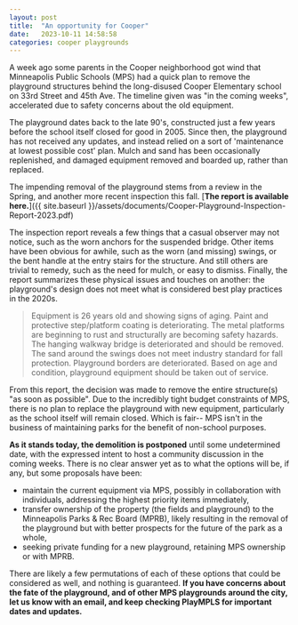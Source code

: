```yaml
---
layout: post
title:  "An opportunity for Cooper"
date:   2023-10-11 14:58:58
categories: cooper playgrounds
---
```


A week ago some parents in the Cooper neighborhood got wind that Minneapolis Public Schools (MPS) had a quick plan to remove the playground structures behind the long-disused Cooper Elementary school on 33rd Street and 45th Ave.  The timeline given was "in the coming weeks", accelerated due to safety concerns about the old equipment.

The playground dates back to the late 90's, constructed just a few years before the school itself closed for good in 2005.  Since then, the playground has not received any updates, and instead relied on a sort of 'maintenance at lowest possible cost' plan.  Mulch and sand has been occasionally replenished, and damaged equipment removed and boarded up, rather than replaced.  

The impending removal of the playground stems from a review in the Spring, and another more recent inspection this fall.  [**The report is available here.**]({{ site.baseurl }}/assets/documents/Cooper-Playground-Inspection-Report-2023.pdf)  

The inspection report reveals a few things that a casual observer may not notice, such as the worn anchors for the suspended bridge.  Other items have been obvious for awhile, such as the worn (and missing) swings, or the bent handle at the entry stairs for the structure.  And still others are trivial to remedy, such as the need for mulch, or easy to dismiss.  Finally, the report summarizes these physical issues and touches on another:  the playground's design does not meet what is considered best play practices in the 2020s.

> Equipment is 26 years old and showing signs of aging. Paint and protective step/platform coating is deteriorating. The metal platforms are beginning to rust and structurally are becoming safety hazards. The hanging walkway bridge is deteriorated and should be removed.  The sand around the swings does not meet industry standard for fall protection.  Playground borders are deteriorated.  Based on age and condition, playground equipment should be taken out of service.

From this report, the decision was made to remove the entire structure(s) "as soon as possible".  Due to the incredibly tight budget constraints of MPS, there is no plan to replace the playground with new equipment, particularly as the school itself will remain closed.  Which is fair-- MPS isn't in the business of maintaining parks for the benefit of non-school purposes.

**As it stands today, the demolition is postponed** until some undetermined date, with the expressed intent to host a community discussion in the coming weeks.  There is no clear answer yet as to what the options will be, if any, but some proposals have been:

- maintain the current equipment via MPS, possibly in collaboration with individuals, addressing the highest priority items immediately,
- transfer ownership of the property (the fields and playground) to the Minneapolis Parks & Rec Board (MPRB), likely resulting in the removal of the playground but with better prospects for the future of the park as a whole,
- seeking private funding for a new playground, retaining MPS ownership or with MPRB.

There are likely a few permutations of each of these options that could be considered as well, and nothing is guaranteed.   **If you have concerns about the fate of the playground, and of other MPS playgrounds around the city, let us know with an email, and keep checking PlayMPLS for important dates and updates.**
